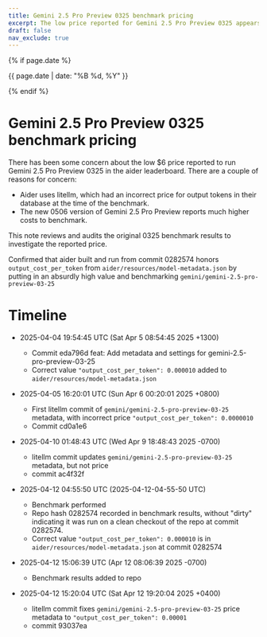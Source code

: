 ```yaml
---
title: Gemini 2.5 Pro Preview 0325 benchmark pricing
excerpt: The low price reported for Gemini 2.5 Pro Preview 0325 appears to be correct.
draft: false
nav_exclude: true
---
```

{% if page.date %}
<p class="post-date">{{ page.date | date: "%B %d, %Y" }}</p>
{% endif %}

# Gemini 2.5 Pro Preview 0325 benchmark pricing

There has been some concern about the low $6 price reported to run
Gemini 2.5 Pro Preview 0325
in the
aider leaderboard.
There are a couple of reasons for concern:

- Aider uses litellm, which had an incorrect price for output tokens in their database at the time of the benchmark.
- The new 0506 version of Gemini 2.5 Pro Preview reports much higher costs to benchmark.

This note reviews and audits the original 0325 benchmark results to investigate the reported price.


Confirmed that aider built and run from commit 0282574 honors `output_cost_per_token` from `aider/resources/model-metadata.json` by putting in an absurdly high value and benchmarking `gemini/gemini-2.5-pro-preview-03-25`

# Timeline

- 2025-04-04 19:54:45 UTC (Sat Apr 5 08:54:45 2025 +1300)
  - Commit eda796d feat: Add metadata and settings for gemini-2.5-pro-preview-03-25
  - Correct value `"output_cost_per_token": 0.000010` added to `aider/resources/model-metadata.json`

- 2025-04-05 16:20:01 UTC (Sun Apr 6 00:20:01 2025 +0800)
  - First litellm commit of `gemini/gemini-2.5-pro-preview-03-25` metadata, with incorrect price `"output_cost_per_token": 0.0000010`
  - Commit cd0a1e6

- 2025-04-10 01:48:43 UTC (Wed Apr 9 18:48:43 2025 -0700)
  - litellm commit updates `gemini/gemini-2.5-pro-preview-03-25` metadata, but not price
  - commit ac4f32f

- 2025-04-12 04:55:50 UTC (2025-04-12-04-55-50 UTC)
  - Benchmark performed 
  - Repo hash 0282574 recorded in benchmark results, without "dirty" indicating it was run on a clean checkout of the repo at commit 0282574.
  - Correct value `"output_cost_per_token": 0.000010` is in `aider/resources/model-metadata.json` at commit 0282574

- 2025-04-12 15:06:39 UTC (Apr 12 08:06:39 2025 -0700)
  - Benchmark results added to repo

- 2025-04-12 15:20:04 UTC (Sat Apr 12 19:20:04 2025 +0400)
  - litellm commit fixes `gemini/gemini-2.5-pro-preview-03-25` price metadata to `"output_cost_per_token": 0.00001`
  - commit 93037ea

